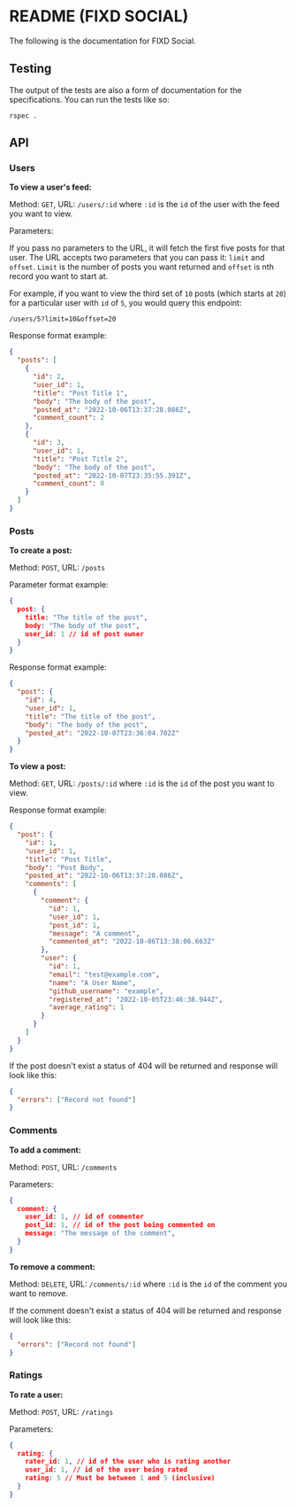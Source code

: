 # README (FIXD SOCIAL)

The following is the documentation for FIXD Social.

## Testing

The output of the tests are also a form of documentation for the specifications. You can run the tests like so:

```
rspec .
```
## API

### Users

**To view a user's feed:**

Method: `GET`, URL: `/users/:id` where `:id` is the `id` of the user with the feed you want to view.

Parameters:

If you pass no parameters to the URL, it will fetch the first five posts for that user. The URL accepts two parameters that you can pass it: `limit` and `offset`. `Limit` is the number of posts you want returned and `offset` is nth record you want to start at. 

For example, if you want to view the third set of `10` posts (which starts at `20`) for a particular user with `id` of `5`, you would query this endpoint:

`/users/5?limit=10&offset=20`

Response format example:

```json
{
  "posts": [
    {
      "id": 2,
      "user_id": 1,
      "title": "Post Title 1",
      "body": "The body of the post",
      "posted_at": "2022-10-06T13:37:28.086Z",
      "comment_count": 2
    },
    {
      "id": 3,
      "user_id": 1,
      "title": "Post Title 2",
      "body": "The body of the post",
      "posted_at": "2022-10-07T23:35:55.391Z",
      "comment_count": 0
    }
  ]
}
```

### Posts

**To create a post:**

Method: `POST`, URL: `/posts`

Parameter format example:
```json
{
  post: {
    title: "The title of the post",
    body: "The body of the post",
    user_id: 1 // id of post owner
  }
}
```

Response format example:
```json
{
  "post": {
    "id": 4,
    "user_id": 1,
    "title": "The title of the post",
    "body": "The body of the post",
    "posted_at": "2022-10-07T23:36:04.702Z"
  }
}
```

**To view a post:**

Method: `GET`, URL: `/posts/:id` where `:id` is the `id` of the post you want to view.

Response format example:

```json
{
  "post": {
    "id": 1,
    "user_id": 1,
    "title": "Post Title",
    "body": "Post Body",
    "posted_at": "2022-10-06T13:37:28.086Z",
    "comments": [
      {
        "comment": {
          "id": 1,
          "user_id": 1,
          "post_id": 1,
          "message": "A comment",
          "commented_at": "2022-10-06T13:38:06.663Z"
        },
        "user": {
          "id": 1,
          "email": "test@example.com",
          "name": "A User Name",
          "github_username": "example",
          "registered_at": "2022-10-05T23:46:38.944Z",
          "average_rating": 1
        }
      }
    ]
  }
}
```

If the post doesn't exist a status of 404 will be returned and response will look like this:

```json
{
  "errors": ["Record not found"]
}
```

### Comments

**To add a comment:**

Method: `POST`, URL: `/comments`

Parameters:
```json
{
  comment: {
    user_id: 1, // id of commenter
    post_id: 1, // id of the post being commented on
    message: "The message of the comment",
  }
}
```

**To remove a comment:**

Method: `DELETE`, URL: `/comments/:id` where `:id` is the `id` of the comment you want to remove.

If the comment doesn't exist a status of 404 will be returned and response will look like this:

```json
{
  "errors": ["Record not found"]
}
```

### Ratings

**To rate a user:**

Method: `POST`, URL: `/ratings`

Parameters:
```json
{
  rating: {
    rater_id: 1, // id of the user who is rating another
    user_id: 1, // id of the user being rated
    rating: 5 // Must be between 1 and 5 (inclusive)
  }
}
```
